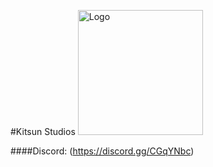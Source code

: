 #Kitsun Studios
<img src="https://i.imgur.com/XXKUyXt.jpg" alt="Logo" width="200" height="200"> 

####Discord:
(https://discord.gg/CGqYNbc)



